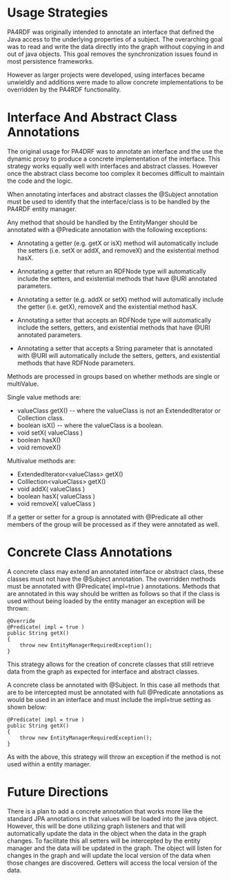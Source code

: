 Usage Strategies
=====

PA4RDF was originally intended to annotate an interface that defined the Java access to the underlying 
properties of a subject.  The overarching goal was to read and write the data directly into the graph 
without copying in and out of java objects.  This goal removes the synchronization issues found in most
persistence frameworks.

However as larger projects were developed, using interfaces became unwieldly and additions were made 
to allow concrete implementations to be overridden by the PA4RDF functionality. 

Interface And Abstract Class Annotations
===

The original usage for PA4DRF was to annotate an interface and the use the dynamic proxy to produce a 
concrete implementation of the interface.  This strategy works equally well with interfaces and 
abstract classes.  However once the abstract class become too complex it becomes difficult to maintain
the code and the logic.

When annotating interfaces and abstract classes the @Subject annotation must be used to identify that
the interface/class is to be handled by the PA4RDF entity manager.  

Any method that should be handled by the EntityManger should be annotated with a @Predicate annotation with the following exceptions:

* Annotating a getter (e.g. getX or isX) method will automatically include the setters (i.e. setX or addX, and removeX) and the existential method hasX.

* Annotating a getter that return an RDFNode type will automatically include the setters, and existential methods that have @URI annotated parameters.

* Annotating a setter (e.g. addX or setX) method will automatically include the getter (i.e. getX), removeX and the existential method hasX.

* Annotating a setter that accepts an RDFNode type will automatically include the setters, getters, and existential methods that have @URI annotated parameters.

* Annotating a setter that accepts a String parameter that is annotated with @URI will automatically include the setters, getters, and existential methods that have RDFNode parameters.

Methods are processed in groups based on whether methods are single or multiValue.

Single value methods are:
* valueClass getX() -- where the valueClass is not an ExtendedIterator or Collection class.
* boolean isX() -- where the valueClass is a boolean.
* void setX( valueClass )
* boolean hasX()
* void removeX()

Multivalue methods are:
* ExtendedIterator&lt;valueClass&gt; getX()
* Colllection&lt;valueClass&gt; getX()
* void addX( valueClass )
* boolean hasX( valueClass )
* void removeX( valueClass )
 
If a getter or setter for a group is annotated with @Predicate all other members of the group will be 
processed as if they were annotated as well.

Concrete Class Annotations
===

A concrete class may extend an annotated interface or abstract class, these classes must not have
the @Subject annotation.  The overridden methods must be annotated with @Predicate( impl=true ) annotations.  Methods that are annotated
in this way should be written as follows so that if the class is used without being loaded by the 
entity manager an exception will be thrown:

	@Override
	@Predicate( impl = true )
	public String getX()
	{
		throw new EntityManagerRequiredException();
	}

This strategy allows for the creation of concrete classes that still retrieve data from the graph as expected for interface and abstract classes.  

A concrete class be annotated with @Subject.  In this case all methods that are to be intercepted must be annotated with full @Predicate annotations as would be used in an interface and must include the 
impl=true setting as shown below:

	@Predicate( impl = true )
	public String getX()
	{
		throw new EntityManagerRequiredException();
	}  

As with the above, this strategy will throw an exception if the method is not used within a entity manager. 

Future Directions
===

There is a plan to add a concrete annotation that works more like the standard JPA annotations in that
values will be loaded into the java object.  However, this will be done utilizing graph listeners and that will automatically update the data in the object when the data in the graph changes.  To facilitate this all setters will be intercepted by the entity manager and the data will be updated in the graph.  The object will listen for changes in the graph and will update the local version of the data when those changes are discovered.  Getters will access the local version of the data.


